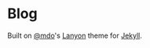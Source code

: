 # Blog
Built on [@mdo](https://twitter.com/mdo)'s [Lanyon](https://github.com/poole/lanyon) theme for [Jekyll](http://jekyllrb.com).